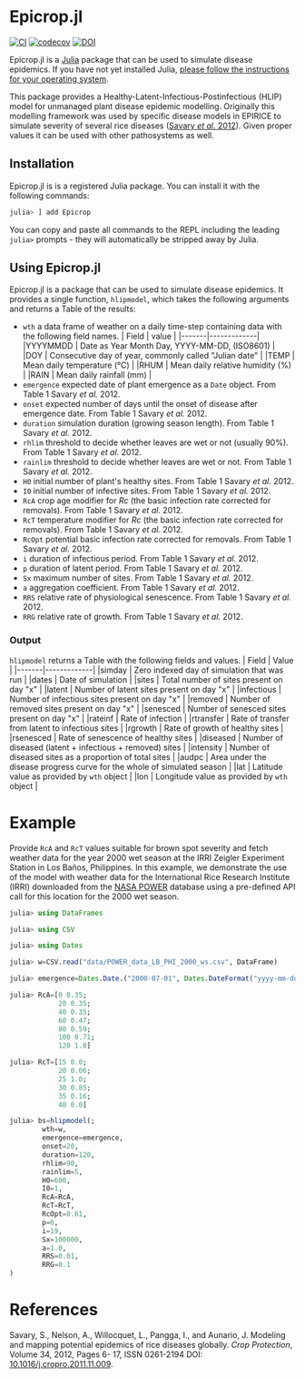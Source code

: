 # Epicrop.jl

[![CI](https://github.com/adamhsparks/Epicrop.jl/actions/workflows/ci.yml/badge.svg)](https://github.com/adamhsparks/Epicrop.jl/actions/workflows/ci.yml)
[![codecov](https://codecov.io/gh/adamhsparks/Epicrop.jl/branch/main/graph/badge.svg?token=Mmj7JbzCQK)](https://codecov.io/gh/adamhsparks/Epicrop.jl)
[![DOI](https://zenodo.org/badge/347936071.svg)](https://zenodo.org/badge/latestdoi/347936071)


Epicrop.jl is a [Julia](https://julialang.org) package that can be used to simulate disease epidemics.
If you have not yet installed Julia, [please follow the instructions for your operating system](https://julialang.org/downloads/platform/).

This package provides a Healthy-Latent-Infectious-Postinfectious (HLIP) model for unmanaged plant disease epidemic modelling.
Originally this modelling framework was used by specific disease models in EPIRICE to simulate severity of several rice diseases ([Savary _et al._ 2012](http://dx.doi.org/10.1016/j.cropro.2011.11.009)).
Given proper values it can be used with other pathosystems as well.

## Installation

Epicrop.jl is is a registered Julia package.
You can install it with the following commands:

```julia
julia> ] add Epicrop 
```

You can copy and paste all commands to the REPL including the leading `julia>` prompts - they will automatically be stripped away by Julia.

## Using Epicrop.jl

Epicrop.jl is a package that can be used to simulate disease epidemics.
It provides a single function, `hlipmodel`, which takes the following arguments and returns a Table of the results:

- `wth` a data frame of weather on a daily time-step containing data with the following field names.
  | Field | value |
  |-------|-------------|
  |YYYYMMDD | Date as Year Month Day, YYYY-MM-DD, (ISO8601) |
  |DOY |  Consecutive day of year, commonly called "Julian date" |
  |TEMP | Mean daily temperature (°C) |
  |RHUM | Mean daily relative humidity (%) |
  |RAIN | Mean daily rainfall (mm) |
- `emergence` expected date of plant emergence as a `Date` object. From Table 1 Savary _et al._ 2012.
- `onset` expected number of days until the onset of disease after emergence date. From Table 1 Savary _et al._ 2012.
- `duration` simulation duration (growing season length). From Table 1 Savary _et al._ 2012.
- `rhlim` threshold to decide whether leaves are wet or not (usually 90%). From Table 1 Savary _et al._ 2012.
- `rainlim` threshold to decide whether leaves are wet or not. From Table 1 Savary _et al._ 2012.
- `H0` initial number of plant's healthy sites. From Table 1 Savary _et al._ 2012.
- `I0` initial number of infective sites. From Table 1 Savary _et al._ 2012.
- `RcA` crop age modifier for *Rc* (the basic infection rate corrected for removals). From Table 1 Savary _et al._ 2012.
- `RcT` temperature modifier for *Rc* (the basic infection rate corrected for removals). From Table 1 Savary _et al._ 2012.
- `RcOpt` potential basic infection rate corrected for removals. From Table 1 Savary _et al._ 2012. 
- `i` duration of infectious period. From Table 1 Savary _et al._ 2012.
- `p` duration of latent period. From Table 1 Savary _et al._ 2012.
- `Sx` maximum number of sites. From Table 1 Savary _et al._ 2012.
- `a` aggregation coefficient. From Table 1 Savary _et al._ 2012.
- `RRS` relative rate of physiological senescence. From Table 1 Savary _et al._ 2012.
- `RRG` relative rate of growth. From Table 1 Savary _et al._ 2012.

### Output

`hlipmodel` returns a Table with the following fields and values.
  | Field | Value |
  |-------|-------------|
  |simday | Zero indexed day of simulation that was run |
  |dates |  Date of simulation |
  |sites | Total number of sites present on day "x" |
  |latent | Number of latent sites present on day "x" |
  |infectious | Number of infectious sites present on day "x" |
  |removed | Number of removed sites present on day "x" |
  |senesced | Number of senesced sites present on day "x" |
  |rateinf | Rate of infection | 
  |rtransfer | Rate of transfer from latent to infectious sites |
  |rgrowth | Rate of growth of healthy sites |
  |rsenesced | Rate of senescence of healthy sites |
  |diseased | Number of diseased (latent + infectious + removed) sites |
  |intensity | Number of diseased sites as a proportion of total sites |
  |audpc | Area under the disease progress curve for the whole of simulated season |
  |lat | Latitude value as provided by `wth` object |
  |lon | Longitude value as provided by `wth` object |
  
# Example

Provide `RcA` and `RcT` values suitable for brown spot severity and fetch weather data for the year 2000 wet season at the IRRI Zeigler Experiment Station in Los Baños, Philippines.
In this example, we demonstrate the use of the model with weather data for the International Rice Research Institute (IRRI) downloaded from the [NASA POWER](https://power.larc.nasa.gov/) database using a pre-defined API call for this location for the 2000 wet season.

```julia
julia> using DataFrames

julia> using CSV

julia> using Dates

julia> w=CSV.read("data/POWER_data_LB_PHI_2000_ws.csv", DataFrame)

julia> emergence=Dates.Date.("2000-07-01", Dates.DateFormat("yyyy-mm-dd"))

julia> RcA=[0 0.35;
            20 0.35;
            40 0.35;
            60 0.47;
            80 0.59;
            100 0.71;
            120 1.0]

julia> RcT=[15 0.0;
            20 0.06;
            25 1.0;
            30 0.85;
            35 0.16;
            40 0.0]

julia> bs=hlipmodel(;
        wth=w,
        emergence=emergence,
        onset=20,
        duration=120,
        rhlim=90,
        rainlim=5,
        H0=600,
        I0=1,
        RcA=RcA,
        RcT=RcT,
        RcOpt=0.61,
        p=6,
        i=19,
        Sx=100000,
        a=1.0,
        RRS=0.01,
        RRG=0.1
)
```

# References

Savary, S., Nelson, A., Willocquet, L., Pangga, I., and Aunario,  J. Modeling and mapping potential epidemics of rice diseases globally. _Crop Protection_, Volume 34, 2012, Pages 6-
17, ISSN 0261-2194 DOI: [10.1016/j.cropro.2011.11.009](http://dx.doi.org/10.1016/j.cropro.2011.11.009).
